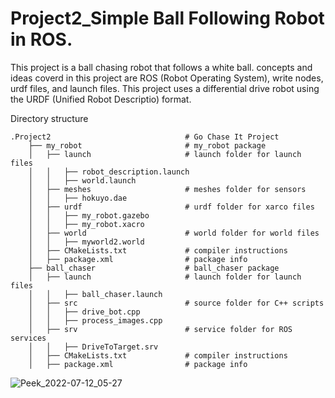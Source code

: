 # Project2_Simple Ball Following Robot in ROS.
This project is a ball chasing robot that follows a white ball. 
concepts and ideas coverd in this project are  ROS (Robot Operating System), write nodes, urdf files, and launch files.
This project uses a differential drive robot using the URDF (Unified Robot Descriptio) format.

 Directory structure 
```
.Project2                              # Go Chase It Project
    ├── my_robot                       # my_robot package                   
    │   ├── launch                     # launch folder for launch files   
    │   │   ├── robot_description.launch
    │   │   ├── world.launch
    │   ├── meshes                     # meshes folder for sensors
    │   │   ├── hokuyo.dae
    │   ├── urdf                       # urdf folder for xarco files
    │   │   ├── my_robot.gazebo
    │   │   ├── my_robot.xacro
    │   ├── world                      # world folder for world files
    │   │   ├── myworld2.world
    │   ├── CMakeLists.txt             # compiler instructions
    │   ├── package.xml                # package info
    ├── ball_chaser                    # ball_chaser package                   
    │   ├── launch                     # launch folder for launch files   
    │   │   ├── ball_chaser.launch
    │   ├── src                        # source folder for C++ scripts
    │   │   ├── drive_bot.cpp
    │   │   ├── process_images.cpp
    │   ├── srv                        # service folder for ROS services
    │   │   ├── DriveToTarget.srv
    │   ├── CMakeLists.txt             # compiler instructions
    │   ├── package.xml                # package info               
   ```



![Peek_2022-07-12_05-27](https://github.com/Bebil-P/Project2_SimpleBallFollowingRobot_ROS/assets/109389468/5d691cf5-dab3-43c8-b3a7-ff8ffae44b4e)

